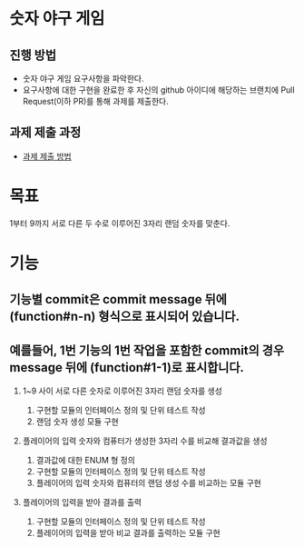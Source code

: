 # 숫자 야구 게임
## 진행 방법
* 숫자 야구 게임 요구사항을 파악한다.
* 요구사항에 대한 구현을 완료한 후 자신의 github 아이디에 해당하는 브랜치에 Pull Request(이하 PR)를 통해 과제를 제출한다.

## 과제 제출 과정
* [과제 제출 방법](https://github.com/next-step/nextstep-docs/tree/master/precourse)

# 목표  
1부터 9까지 서로 다른 두 수로 이루어진 3자리 랜덤 숫자를 맞춘다.

# 기능
## 기능별 commit은 commit message 뒤에 (function#n-n) 형식으로 표시되어 있습니다.
## 예를들어, 1번 기능의 1번 작업을 포함한 commit의 경우 message 뒤에 (function#1-1)로 표시합니다.

1. 1~9 사이 서로 다른 숫자로 이루어진 3자리 랜덤 숫자를 생성
    1) 구현할 모듈의 인터페이스 정의 및 단위 테스트 작성
    2) 랜덤 숫자 생성 모듈 구현

2. 플레이어의 입력 숫자와 컴퓨터가 생성한 3자리 수를 비교해 결과값을 생성
    1) 결과값에 대한 ENUM 형 정의
    2) 구현할 모듈의 인터페이스 정의 및 단위 테스트 작성
    3) 플레이어의 입력 숫자와 컴퓨터의 랜덤 생성 수를 비교하는 모듈 구현

3. 플레이어의 입력을 받아 결과를 출력
    1) 구현할 모듈의 인터페이스 정의 및 단위 테스트 작성
    2) 플레이어의 입력을 받아 비교 결과를 출력하는 모듈 구현